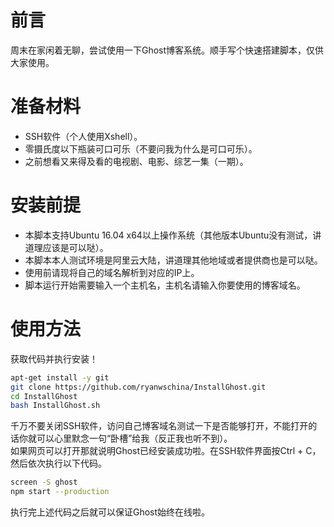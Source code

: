 # 前言
周末在家闲着无聊，尝试使用一下Ghost博客系统。顺手写个快速搭建脚本，仅供大家使用。  

# 准备材料
* SSH软件（个人使用Xshell）。
* 零摄氏度以下瓶装可口可乐（不要问我为什么是可口可乐）。
* 之前想看又来得及看的电视剧、电影、综艺一集（一期）。

# 安装前提
* 本脚本支持Ubuntu 16.04 x64以上操作系统（其他版本Ubuntu没有测试，讲道理应该是可以哒）。
* 本脚本本人测试环境是阿里云大陆，讲道理其他地域或者提供商也是可以哒。
* 使用前请现将自己的域名解析到对应的IP上。
* 脚本运行开始需要输入一个主机名，主机名请输入你要使用的博客域名。

# 使用方法

获取代码并执行安装！
```bash
apt-get install -y git
git clone https://github.com/ryanwschina/InstallGhost.git
cd InstallGhost
bash InstallGhost.sh
```

千万不要关闭SSH软件，访问自己博客域名测试一下是否能够打开，不能打开的话你就可以心里默念一句“卧槽”给我（反正我也听不到）。  
如果网页可以打开那就说明Ghost已经安装成功啦。在SSH软件界面按Ctrl + C，然后依次执行以下代码。

```bash
screen -S ghost
npm start --production
```

执行完上述代码之后就可以保证Ghost始终在线啦。
